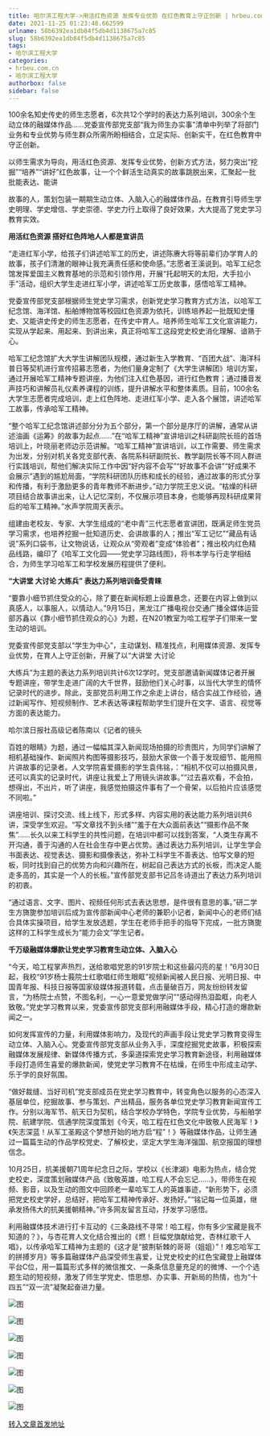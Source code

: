 ```yaml
---
title: 哈尔滨工程大学->用活红色资源 发挥专业优势 在红色教育上守正创新 | hrbeu.com.cn
date: 2021-11-25 01:23:48.662599
urlname: 58b6392ea1db84f5db4d1138675a7c85
slug: 58b6392ea1db84f5db4d1138675a7c85
tags: 
- 哈尔滨工程大学
categories:
- hrbeu.com.cn
- 哈尔滨工程大学
authorbox: false
sidebar: false
---
```

100余名知史传史的师生志愿者，6次共12个学时的表达力系列培训，300余个生动立体的融媒体作品……党委宣传部党支部“我为师生办实事”清单中列举了将部门业务和专业优势与师生群众所需所盼相结合，立足实际、创新实干，在红色教育中守正创新。

以师生需求为导向，用活红色资源、发挥专业优势，创新方式方法，努力突出“挖掘”“培养”“讲好”红色故事，让一个个鲜活生动真实的故事跳脱出来，汇聚起一批批能表达、能讲
<!--more-->
故事的人，策划包装一期期生动立体、入脑入心的融媒体作品，在教育引导师生学史明理、学史增信、学史崇德、学史力行上取得了良好效果，大大提高了党史学习教育实效。

**用活红色资源 搭好红色阵地人人都是宣讲员**

“走进红军小学，给孩子们讲述哈军工的历史，讲述陈赓大将等前辈们办学育人的故事，孩子们清澈的眼神让我充满责任感和使命感。”志愿者王溪说到。哈军工纪念馆发挥爱国主义教育基地的示范和引领作用，开展“托起明天的太阳，大手拉小手”活动，组织大学生走进红军小学，讲述哈军工历史故事，感悟哈军工精神。

党委宣传部党支部根据师生党史学习需求，创新党史学习教育方式方法，以哈军工纪念馆、海洋馆、船舶博物馆等校园红色资源为依托，训练培养起一批既知史懂史、又能讲史传史的师生志愿者，在传史中育人。培养师生哈军工文化宣讲能力，实现从学起来、用起来、到讲出来，真正将哈军工这段党史校史消化理解、谙熟于心。

哈军工纪念馆扩大大学生讲解团队规模，通过新生入学教育、“百团大战”、海洋科普日等契机进行宣传招募志愿者，为他们量身定制了《大学生讲解团》培训方案，通过开展哈军工精神专题讲座，为他们注入红色基因，进行红色教育；通过播音发声技巧和讲解员礼仪素养课程的训练，提升讲解水平和整体素质。目前，100余名大学生志愿者完成培训，走上红色阵地、走进红军小学、走入各个展馆，讲述哈军工故事，传承哈军工精神。

“整个哈军工纪念馆讲述部分分为五个部分，第一个部分是序厅的讲解，通常从讲述油画《运筹》的故事为起点……”在“哈军工精神”宣讲培训之科研副院长班的首场培训上，叶晓丽老师边示范讲解。“哈军工精神”宣讲培训，以工作需要、师生需求为出发，分别对机关各党支部代表、各院系科研副院长、教学副院长等不同人群进行实践培训，帮他们解决实际工作中因“好内容不会写”“好故事不会讲”“好成果不会展示”遇到的尴尬局面，“学院科研团队历练和成长的经验，通过故事的形式分享和传播，有利于激励更多的青年教师不断进步。”动力学院王忠义说。“枯燥的科研项目结合故事讲出来，让人记忆深刻，不仅展示项目本身，也能够再现科研成果背后的哈军工精神。”水声学院周天表示。

组建由老校友、专家、大学生组成的“老中青”三代志愿者宣讲团，既满足师生党员学习需求，也培养挖掘一批知道历史、会讲故事的人；推出“军工记忆”“藏品有话说”系列口袋书，让文物说话，让观众从“旁观者”变成“体验者”；推出校内红色精品线路，编印了《哈军工文化园——党史学习路线图》，将书本学与行走学相结合，为师生学习哈军工和学校发展历程提供了便利。

**“大讲堂 大讨论 大练兵” 表达力系列培训备受青睐**

“要靠小细节抓住受众的心，除了要在新闻标题上设置悬念，还要在内容上做到以真感人，以事服人，以情动人。”9月15日，黑龙江广播电视台交通广播全媒体运营部苏鑫以《靠小细节抓住观众的心》为题，在N201教室为哈工程学子们带来一堂生动的培训。

党委宣传部党支部以“学生为中心”，主动谋划、精准找点，利用媒体资源、发挥专业优势，在育人上守正创新，开展了以“大讲堂 大讨论

大练兵”为主题的表达力系列培训共计6次12学时。党支部邀请新闻媒体记者开展专题讲座，带学生走进广阔的大千世界，鼓励他们关心时事，以当代大学生的情怀记录时代的进步。除此，支部党员利用工作之余走上讲台，结合实战工作经验，通过新闻写作、短视频制作、艺术表达等课程帮助学生们提升在文字、语言、视觉等方面的表达能力。

哈尔滨日报社高级记者陈南以《记者的镜头

百姓的眼睛》为题，通过一幅幅其深入新闻现场拍摄的珍贵图片，为同学们讲解了相机基础操作、新闻照片构图等摄影技巧，鼓励大家做一个善于发现细节、能用照片讲故事的记录者。人文学院喜爱摄影的学生袁伟铭，：“相机不仅可以拍摄风景，还可以真实的记录时代，讲座让我爱上了用镜头讲故事。”“过去喜欢看，不会拍，想得出，不出片，听了讲座，我感觉拍摄这件事有了一个骨架，以后拍片应该感觉不同啦。”

讲座培训、探讨交流、线上线下，形式多样、内容实用的表达能力系列培训共6讲，深受学生欢迎。“写文章找不到头绪”“羞于在大众面前表达”“摄影作品不聚焦”……长久以来工科学生的共性问题，在培训中都可以找到答案，“人类生存离不开沟通，善于沟通的人在社会生存中更占优势。通过表达力系列培训，让学生学会书面表达、视觉表达、摄影和摄像表达，弥补工科学生不善表达、怕写文章的短板，同时找到自己的优势方向和兴趣所在，树起自己表达方式的长板，而决定人能走多高的，其实是一个人的长板。”宣传部党支部书记吕冬诗道出了表达力系列培训的初衷。

“通过语言、文字、图片、视频任何形式去表达思想，是件很有意思的事。”研二学生方旖旎参加培训后成为宣传部新闻中心老师的兼职小记者，新闻中心的老师们结合具体实操项目，给学生发放选题，学生在老师手把手的指导下完成，一批方旖旎这样的工科学生成长为“能力会文”学生记者。

**千万级融媒体爆款让党史学习教育生动立体、入脑入心**

“今天，哈工程掌声热烈，送给歌唱党恩的91岁院士和这些最闪亮的星！”6月30日起，我校“91岁杨士莪院士红歌唱红师生眼眶”视频新闻被人民日报、光明日报、中国青年报、科技日报等国家级媒体报道转载，点击量破百万，网友纷纷转发留言，“为杨院士点赞，不图名利，一心一意爱党做学问”“感动得热泪盈眶，向老人致敬。”党史学习教育以来，党委宣传部党支部利用融媒体手段，精心打造的爆款新闻之一。

如何发挥宣传的力量，利用媒体影响力，及现代的声画手段让党史学习教育变得生动立体、入脑入心。党委宣传部党支部从业务入手，深度挖掘党史故事，积极探索融媒体发展规律、新媒体传播方式，多渠道探索党史学习教育新途径，利用融媒体手段打造师生喜爱的爆款新闻，使党史学习教育不在枯燥，在师生中形成主动学、乐于学的良好氛围。

“做好裁缝、当好司机”党支部成员在党史学习教育中，转变角色以服务的心态深入基层单位，挖掘故事、参与策划、产出精品，服务各单位党史学习教育新闻宣传工作。分别以海军节、航天日为契机，结合学校办学特色，学院专业优势，与船舶学院、航建学院、信通学院深度策划《今天，哈工程在红色文化中致敬人民海军！》《矢志深蓝！从军工圣殿这个梦想开始的地方启“程”！》等融媒体作品，让师生通过一篇篇生动的作品学校党史、了解校史，坚定大学生海洋强国、航空报国的理想信念。

10月25日，抗美援朝71周年纪念日之际，学校以《长津湖》电影为热点，结合党史校史，深度策划融媒体产品《致敬英雄，哈工程人不会忘记……》，带师生在视频、影音，以及生动的图文中回顾老一辈哈军工人的英雄事迹，“新形势下，必须把党史校史学好，总结好，把哈军工精神传承好、发扬好。”“铭记每一位英雄，继承发扬伟大的抗美援朝精神。”许多网友留言互动，抒发学习感悟。

利用融媒体技术进行打卡互动的《三条路线不寻常！哈工程，你有多少宝藏是我不知道的？》，与杏花育人文化结合推出的《燃！巨幅党旗献给党，杏林红歌千人唱》，以传承哈军工精神为主题的《这才是“披荆斩棘的哥哥（姐姐）”！难忘哈军工的拼搏岁月》等多篇融媒体产品深受师生喜爱，让党史校史的红色宝藏登上融媒体平台C位，用一篇篇形式多样的微信推文、一条条信息量充足的的微博、一个个选题生动的短视频，激发了师生学党史、悟思想、办实事、开新局的热情，也为“十四五”“双一流”凝聚起奋进力量。

![图](http://gongxue.cn/__local/9/34/15/4CF2970C72D2B5C49459DF17A88_C1488C8E_D6E6.jpg)

![图](http://gongxue.cn/__local/5/99/57/28355B528CDBE7661A3D431FF34_F45F9A51_12910.jpg)

![图](http://gongxue.cn/__local/7/B4/0C/B7A00D43B29AB9B8D81468A2DC3_3AD2CF6A_15056.jpg)

![图](http://gongxue.cn/__local/F/7F/82/E19A0D3DB9D2C2CFDB2BB2DEF21_E61908B2_151FA.jpg)

![图](http://gongxue.cn/__local/1/33/9A/5BFFFA18E57CB2DC77945B1C6CD_893CC858_9ACF.jpg)

![图](http://gongxue.cn/__local/C/53/EC/C8DEF6BF420F6CB64545E2225BB_C842006E_200B1.jpg)

![图](http://gongxue.cn/__local/2/AB/F5/A1D0163B47FB4E4CDEC3FAB165A_945E1B2C_B089.jpg)

[转入文章首发地址](http://gongxue.cn/info/1015/68936.htm)